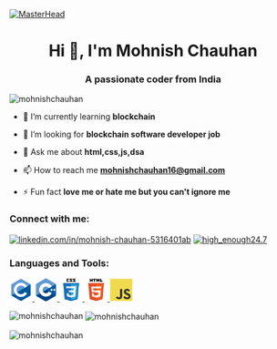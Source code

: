 [![MasterHead](https://user-images.githubusercontent.com/95478989/198955082-6e78ebb5-e1e4-49f9-8d32-6e5af3984dcd.gif)](https://mohnishchauhan.io)
<h1 align="center">Hi 👋, I'm Mohnish Chauhan</h1>
<h3 align="center">A passionate coder from India</h3>

<p align="left"> <img src="https://camo.githubusercontent.com/8bf6f6d78abc81fcf9c49f10649423e73ea44bc248e83aaae8759d401c829a84/68747470733a2f2f70687973696373677572756b756c2e66696c65732e776f726470726573732e636f6d2f323031392f30322f6368617261637465722d312e676966" alt="mohnishchauhan" /> </p>

- 🌱 I’m currently learning **blockchain**

- 🤝 I’m looking for **blockchain software developer job**

- 💬 Ask me about **html,css,js,dsa**

- 📫 How to reach me **mohnishchauhan16@gmail.com**

- ⚡ Fun fact **love me or hate me but you can't ignore me**

<h3 align="left">Connect with me:</h3>
<p align="left">
<a href="https://linkedin.com/in/linkedin.com/in/mohnish-chauhan-5316401ab" target="blank"><img align="center" src="https://raw.githubusercontent.com/rahuldkjain/github-profile-readme-generator/master/src/images/icons/Social/linked-in-alt.svg" alt="linkedin.com/in/mohnish-chauhan-5316401ab" height="30" width="40" /></a>
<a href="https://instagram.com/high_enough24.7" target="blank"><img align="center" src="https://raw.githubusercontent.com/rahuldkjain/github-profile-readme-generator/master/src/images/icons/Social/instagram.svg" alt="high_enough24.7" height="30" width="40" /></a>
</p>

<h3 align="left">Languages and Tools:</h3>
<p align="left"> <a href="https://www.cprogramming.com/" target="_blank" rel="noreferrer"> <img src="https://raw.githubusercontent.com/devicons/devicon/master/icons/c/c-original.svg" alt="c" width="40" height="40"/> </a> <a href="https://www.w3schools.com/cpp/" target="_blank" rel="noreferrer"> <img src="https://raw.githubusercontent.com/devicons/devicon/master/icons/cplusplus/cplusplus-original.svg" alt="cplusplus" width="40" height="40"/> </a> <a href="https://www.w3schools.com/css/" target="_blank" rel="noreferrer"> <img src="https://raw.githubusercontent.com/devicons/devicon/master/icons/css3/css3-original-wordmark.svg" alt="css3" width="40" height="40"/> </a> <a href="https://www.w3.org/html/" target="_blank" rel="noreferrer"> <img src="https://raw.githubusercontent.com/devicons/devicon/master/icons/html5/html5-original-wordmark.svg" alt="html5" width="40" height="40"/> </a> <a href="https://developer.mozilla.org/en-US/docs/Web/JavaScript" target="_blank" rel="noreferrer"> <img src="https://raw.githubusercontent.com/devicons/devicon/master/icons/javascript/javascript-original.svg" alt="javascript" width="40" height="40"/> </a> </p>

<p><img align="left" src="https://github-readme-stats.vercel.app/api/top-langs?username=mohnishchauhan&show_icons=true&locale=en&layout=compact" alt="mohnishchauhan" /></p>

<p>&nbsp;<img align="center" src="https://github-readme-stats.vercel.app/api?username=mohnishchauhan&show_icons=true&locale=en" alt="mohnishchauhan" /></p>

<p><img align="center" src="https://github-readme-streak-stats.herokuapp.com/?user=mohnishchauhan&" alt="mohnishchauhan" /></p>
